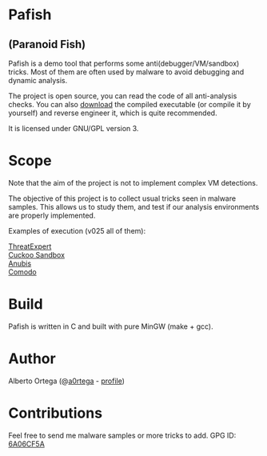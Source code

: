 
# Pafish
## (Paranoid Fish)

Pafish is a demo tool that performs some anti(debugger/VM/sandbox) tricks. Most of them are often used by malware to avoid debugging and dynamic analysis.

The project is open source, you can read the code of all anti-analysis checks. You can also [download](https://github.com/a0rtega/pafish/raw/master/pafish.exe) the compiled executable (or compile it by yourself) and reverse engineer it, which is quite recommended.

It is licensed under GNU/GPL version 3.

# Scope

Note that the aim of the project is not to implement complex VM detections.

The objective of this project is to collect usual tricks seen in malware samples. This allows us to study them, and test if our analysis environments are properly implemented.

Examples of execution (v025 all of them):

[ThreatExpert](http://www.threatexpert.com/report.aspx?md5=7662cb4b1abc4ccb30b3682acc3dae24)  
[Cuckoo Sandbox](https://malwr.com/analysis/NTI1YjgyM2IxNzk3NDI3YjkyYzNkN2Y3NGE1NWFmZjE/)  
[Anubis](http://anubis.iseclab.org/?action=result&task_id=1f3d255d33107d034adcfcd3f2b1fb52c&format=html)  
[Comodo](http://camas.comodo.com/cgi-bin/submit?file=bbf9b5b80121a82cf93a67d86c23a8bd9b18313414fe49c30054fb4348e65547)  

# Build

Pafish is written in C and built with pure MinGW (make + gcc).

# Author

Alberto Ortega (@[a0rtega](https://twitter.com/#!/a0rtega) - [profile](http://aortega.badtrace.com))

# Contributions

Feel free to send me malware samples or more tricks to add. GPG ID: [6A06CF5A](https://keybase.io/alberto/key.asc)

